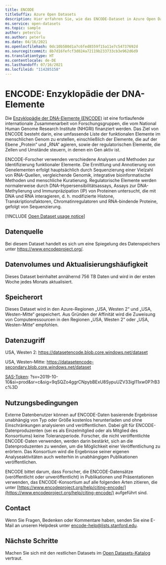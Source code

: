 ```yaml
---
title: ENCODE
titleSuffix: Azure Open Datasets
description: Hier erfahren Sie, wie das ENCODE-Dataset in Azure Open Datasets verwendet wird.
ms.service: open-datasets
ms.topic: sample
author: peterclu
ms.author: peterlu
ms.date: 04/16/2021
ms.openlocfilehash: 0dc10b580d1a7c6fed8559f15a11e7c54737692d
ms.sourcegitcommit: 8b7d16fefcf3d024a72119b233733cb3e962d6d9
ms.translationtype: HT
ms.contentlocale: de-DE
ms.lasthandoff: 07/16/2021
ms.locfileid: "114285158"
---
```

# <a name="encode-encyclopedia-of-dna-elements"></a>ENCODE: Enzyklopädie der DNA-Elemente

Die [Enzyklopädie der DNA-Elemente (ENCODE)](https://www.encodeproject.org/help/project-overview/) ist eine fortlaufende internationale Zusammenarbeit von Forschungsgruppen, die vom National Human Genome Research Institute (NHGRI) finanziert werden. Das Ziel von ENCODE besteht darin, eine umfassende Liste der funktionalen Elemente im menschlichen Genom zu erstellen, einschließlich der Elemente, die auf der Ebene „Protein“ und „RNA“ agieren, sowie der regulatorischen Elemente, die Zellen und Umstände steuern, in denen ein Gen aktiv ist.

ENCODE-Forscher verwenden verschiedene Analysen und Methoden zur Identifizierung funktionaler Elemente. Die Ermittlung und Annotierung von Genelementen erfolgt hauptsächlich durch Sequenzierung einer Vielzahl von RNA-Quellen, vergleichende Genomik, integrative bioinformatische Methoden und menschliche Kuratierung. Regulatorische Elemente werden normalerweise durch DNA-Hypersensibilitätsassays, Assays zur DNA-Methylierung und Immunpräzipation (IP) von Proteinen untersucht, die mit DNA und RNA interagieren, d. h. modifizierte Histone, Transkriptionsfaktoren, Chromatinregulatoren und RNA-bindende Proteine, gefolgt von Sequenzierung.

[!INCLUDE [Open Dataset usage notice](../../includes/open-datasets-usage-note.md)]

## <a name="data-source"></a>Datenquelle

Bei diesem Dataset handelt es sich um eine Spiegelung des Datenspeichers unter https://www.encodeproject.org/.

## <a name="data-volumes-and-update-frequency"></a>Datenvolumes und Aktualisierungshäufigkeit

Dieses Dataset beinhaltet annähernd 756 TB Daten und wird in der ersten Woche jedes Monats aktualisiert.

## <a name="storage-location"></a>Speicherort

Dieses Dataset wird in den Azure-Regionen „USA, Westen 2“ und „USA, Westen-Mitte“ gespeichert. Aus Gründen der Affinität wird die Zuweisung von Computeressourcen in den Regionen „USA, Westen 2“ oder „USA, Westen-Mitte“ empfohlen.

## <a name="data-access"></a>Datenzugriff

USA, Westen 2: https://datasetencode.blob.core.windows.net/dataset

USA, Westen-Mitte: https://datasetencode-secondary.blob.core.windows.net/dataset

[SAS-Token](../storage/common/storage-sas-overview.md): ?sv=2019-10-10&si=prod&sr=c&sig=9qSQZo4ggrCNpybBExU8SypuUZV33igI11xw0P7rB3c%3D

## <a name="use-terms"></a>Nutzungsbedingungen

Externe Datenbenutzer können auf ENCODE-Daten basierende Ergebnisse unabhängig von Typ oder Größe kostenlos herunterladen und ohne Einschränkungen analysieren und veröffentlichen. Dabei gilt für ENCODE-Datenproduzenten (sei es als Einzelmitglied oder als Mitglied des Konsortiums) keine Toleranzperiode. Forscher, die nicht veröffentlichte ENCODE-Daten verwenden, werden darin bestärkt, sich an die Datenproduzenten zu wenden, um die Möglichkeit einer Veröffentlichung zu erörtern. Das Konsortium wird die Ergebnisse seiner eigenen Analyseaktivitäten auch weiterhin in unabhängigen Publikationen veröffentlichen.

ENCODE bittet darum, dass Forscher, die ENCODE-Datensätze (veröffentlicht oder unveröffentlicht) in Publikationen und Präsentationen verwenden, das ENCODE-Konsortium auf alle folgenden Arten zitieren, die unter [https://www.encodeproject.org/help/citing-encode/](https://www.encodeproject.org/help/citing-encode/) aufgeführt sind.

## <a name="contact"></a>Contact

Wenn Sie Fragen, Bedenken oder Kommentare haben, senden Sie eine E-Mail an unseren Helpdesk unter encode-help@lists.stanford.edu.

## <a name="next-steps"></a>Nächste Schritte

Machen Sie sich mit den restlichen Datasets im [Open Datasets-Katalog](dataset-catalog.md) vertraut.